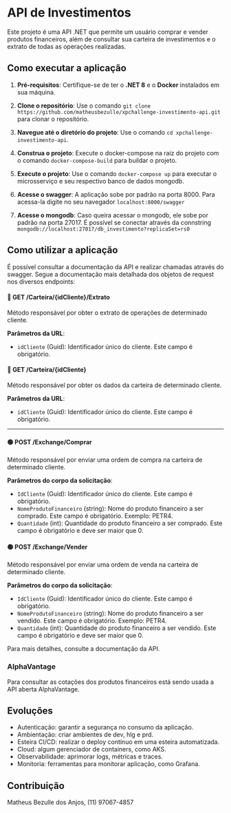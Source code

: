# API de Investimentos
Este projeto é uma API .NET que permite um usuário comprar e vender produtos financeiros, além de consultar sua carteira de investimentos e o extrato de todas as operações realizadas.

## Como executar a aplicação

1. **Pré-requisitos**: 
Certifique-se de ter o **.NET 8** e o **Docker** instalados em sua máquina.

2. **Clone o repositório**: 
Use o comando `git clone https://github.com/matheusbezulle/xpchallenge-investimento-api.git` para clonar o repositório.

3. **Navegue até o diretório do projeto**: 
Use o comando `cd xpchallenge-investimento-api`.

4. **Construa o projeto**: 
Execute o docker-compose na raiz do projeto com o comando `docker-compose-build` para buildar o projeto.

5. **Execute o projeto**: 
Use o comando `docker-compose up` para executar o microsserviço e seu respectivo banco de dados mongodb.

5. **Acesse o swagger**: 
A aplicação sobe por padrão na porta 8000. Para acessa-la digite no seu navegador `localhost:8000/swagger`

6. **Acesse o mongodb**:
Caso queira acessar o mongodb, ele sobe por padrão na porta 27017. É possível se conectar através da connstring `mongodb://localhost:27017/db_investimento?replicaSet=rs0`

## Como utilizar a aplicação

É possível consultar a documentação da API e realizar chamadas através do swagger. Segue a documentação mais detalhada dos objetos de request nos diversos endpoints:

#### 🔵 GET /Carteira/{idCliente}/Extrato

Método responsável por obter o extrato de operações de determinado cliente.

**Parâmetros da URL**:

- `idCliente` (Guid): Identificador único do cliente. Este campo é obrigatório.

#### 🔵 GET /Carteira/{idCliente}

Método responsável por obter os dados da carteira de determinado cliente.

**Parâmetros da URL**:

- `idCliente` (Guid): Identificador único do cliente. Este campo é obrigatório.

---

#### 🟢 POST /Exchange/Comprar

Método responsável por enviar uma ordem de compra na carteira de determinado cliente.

**Parâmetros do corpo da solicitação**:

- `IdCliente` (Guid): Identificador único do cliente. Este campo é obrigatório.
- `NomeProdutoFinanceiro` (string): Nome do produto financeiro a ser comprado. Este campo é obrigatório. Exemplo: PETR4.
- `Quantidade` (int): Quantidade do produto financeiro a ser comprado. Este campo é obrigatório e deve ser maior que 0.

#### 🟢 POST /Exchange/Vender

Método responsável por enviar uma ordem de venda na carteira de determinado cliente.

**Parâmetros do corpo da solicitação**:

- `IdCliente` (Guid): Identificador único do cliente. Este campo é obrigatório.
- `NomeProdutoFinanceiro` (string): Nome do produto financeiro a ser vendido. Este campo é obrigatório. Exemplo: PETR4.
- `Quantidade` (int): Quantidade do produto financeiro a ser vendido. Este campo é obrigatório e deve ser maior que 0.

Para mais detalhes, consulte a documentação da API.

### AlphaVantage

Para consultar as cotações dos produtos financeiros está sendo usada a API aberta AlphaVantage.

## Evoluções

- Autenticação: garantir a segurança no consumo da aplicação.
- Ambientação: criar ambientes de dev, hlg e prd.
- Esteira CI/CD: realizar o deploy contínuo em uma esteira automatizada.
- Cloud: algum gerenciador de containers, como AKS.
- Observabilidade: aprimorar logs, métricas e traces.
- Monitoria: ferramentas para monitorar aplicação, como Grafana.

## Contribuição

Matheus Bezulle dos Anjos, (11) 97067-4857
